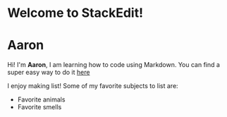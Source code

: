 # Welcome to StackEdit!

# Aaron 

Hi! I'm **Aaron**, I am learning how to code using Markdown. You can find a super easy way to do it [here](https://stackedit.io/)

I enjoy making list! Some of my favorite subjects to list are:

 - Favorite animals
 - Favorite smells
